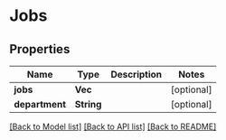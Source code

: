 # Jobs

## Properties

Name | Type | Description | Notes
------------ | ------------- | ------------- | -------------
**jobs** | **Vec<String>** |  | [optional]
**department** | **String** |  | [optional] 

[[Back to Model list]](../README.md#documentation-for-models) [[Back to API list]](../README.md#documentation-for-api-endpoints) [[Back to README]](../README.md)

